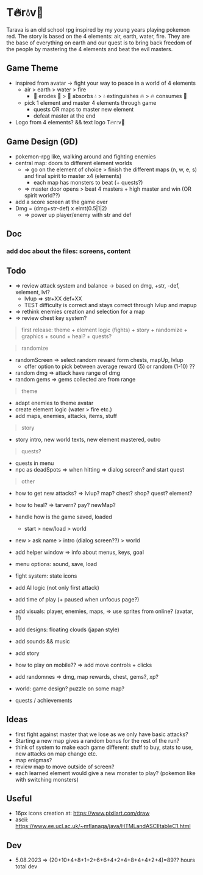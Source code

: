 # T🔥r💧v🍃

Tarava is an old school rpg inspired by my young years playing pokemon red. The story is based on the 4 elements: air, earth, water, fire. They are the base of everything on earth and our quest is to bring back freedom of the people by mastering the 4 elements and beat the evil masters.

## Game Theme

- inspired from avatar -> fight your way to peace in a world of 4 elements
  - air > earth > water > fire
    - 💨 erodes 🍃 > 🍃 absorbs 💧 > 💧 extinguishes 🔥 > 🔥 consumes 💨
  - pick 1 element and master 4 elements through game
    - quests OR maps to master new element
    - defeat master at the end
- Logo from 4 elements? && text logo T🔥r💧v🍃

## Game Design (GD)

- pokemon-rpg like, walking around and fighting enemies
- central map: doors to different element worlds
  - => go on the element of choice > finish the different maps (n, w, e, s) and final spirit to master x4 (elements)
    - each map has monsters to beat (+ quests?)
  - => master door opens > beat 4 masters + high master and win (OR spirit world??)
- add a score screen at the game over
- Dmg = (dmg+str-def) x elmt(0.5|1|2)
  - => power up player/enemy with str and def

## Doc

### add doc about the files: screens, content

## Todo

- => review attack system and balance -> based on dmg, +str, -def, xelement, lvl?
  - lvlup => str+XX def+XX
  - TEST difficulty is correct and stays correct through lvlup and mapup
- => rethink enemies creation and selection for a map
- => review chest key system?

> first release: theme + element logic (fights) + story + randomize + graphics + sound + heal? + quests?

> randomize

- randomScreen => select random reward form chests, mapUp, lvlup
  - offer option to pick between average reward (5) or random (1-10) ??
- random dmg => attack have range of dmg
- random gems => gems collected are from range

> theme

- adapt enemies to theme avatar
- create element logic (water > fire etc.)
- add maps, enemies, attacks, items, stuff

> story

- story intro, new world texts, new element mastered, outro

> quests?

- quests in menu
- npc as deadSpots => when hitting => dialog screen? and start quest

> other

- how to get new attacks? => lvlup? map? chest? shop? quest? element?

- how to heal? => tarvern? pay? newMap?

- handle how is the game saved, loaded
  - start > new/load > world
- new > ask name > intro (dialog screen??) > world

- add helper window => info about menus, keys, goal
- menu options: sound, save, load
- fight system: state icons
- add AI logic (not only first attack)
- add time of play (+ paused when unfocus page?)

- add visuals: player, enemies, maps, => use sprites from online? (avatar, ff)
- add designs: floating clouds (japan style)
- add sounds && music
- add story
- how to play on mobile?? => add move controls + clicks

- add randomnes => dmg, map rewards, chest, gems?, xp?
- world: game design? puzzle on some map?
- quests / achievements

## Ideas

- first fight against master that we lose as we only have basic attacks?
- Starting a new map gives a random bonus for the rest of the run?
- think of system to make each game different: stuff to buy, stats to use, new attacks on map change etc.
- map enigmas?
- review map to move outside of screen?
- each learned element would give a new monster to play? (pokemon like with switching monsters)

## Useful

- 16px icons creation at: https://www.pixilart.com/draw
- ascii: https://www.ee.ucl.ac.uk/~mflanaga/java/HTMLandASCIItableC1.html

## Dev

- 5.08.2023 => (20+10+4+8+1+2+6+6+4+2+4+8+4+4+2+4)=89?? hours total dev
